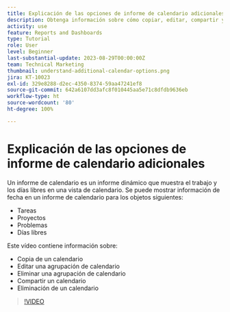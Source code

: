 ```yaml
---
title: Explicación de las opciones de informe de calendario adicionales
description: Obtenga información sobre cómo copiar, editar, compartir y eliminar un calendario.
activity: use
feature: Reports and Dashboards
type: Tutorial
role: User
level: Beginner
last-substantial-update: 2023-08-29T00:00:00Z
team: Technical Marketing
thumbnail: understand-additional-calendar-options.png
jira: KT-10023
exl-id: 329e8288-d2ec-4350-8374-59aa47241ef8
source-git-commit: 642a6107dd3afc8f010445aa5e71c8dfdb9636eb
workflow-type: ht
source-wordcount: '80'
ht-degree: 100%

---
```


# Explicación de las opciones de informe de calendario adicionales

Un informe de calendario es un informe dinámico que muestra el trabajo y los días libres en una vista de calendario. Se puede mostrar información de fecha en un informe de calendario para los objetos siguientes:

* Tareas
* Proyectos
* Problemas
* Días libres

Este vídeo contiene información sobre:

* Copia de un calendario
* Editar una agrupación de calendario
* Eliminar una agrupación de calendario
* Compartir un calendario
* Eliminación de un calendario

>[!VIDEO](https://video.tv.adobe.com/v/3423530/?quality=12&learn=on)
